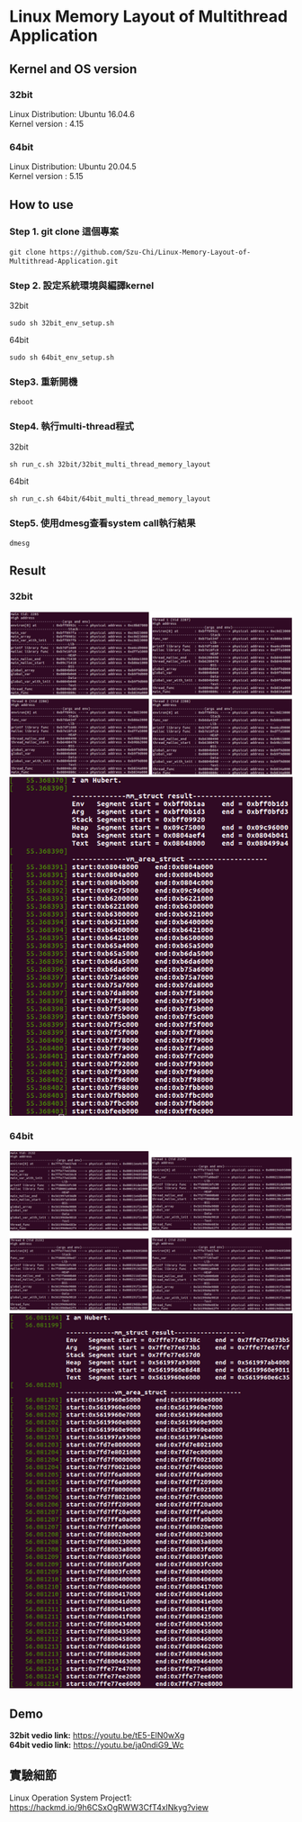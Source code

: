 # Linux Memory Layout of Multithread Application
## Kernel and OS version
### 32bit
Linux Distribution: Ubuntu 16.04.6  
Kernel version    : 4.15
### 64bit
Linux Distribution: Ubuntu 20.04.5  
Kernel version    : 5.15

## How to use
### Step 1. git clone 這個專案
```
git clone https://github.com/Szu-Chi/Linux-Memory-Layout-of-Multithread-Application.git
```

### Step 2. 設定系統環境與編譯kernel  
32bit
```
sudo sh 32bit_env_setup.sh
```
64bit
```
sudo sh 64bit_env_setup.sh
```

### Step3. 重新開機
```
reboot
```

### Step4. 執行multi-thread程式
32bit
```
sh run_c.sh 32bit/32bit_multi_thread_memory_layout
```
64bit
```
sh run_c.sh 64bit/64bit_multi_thread_memory_layout
```
### Step5. 使用dmesg查看system call執行結果
```
dmesg
```

## Result
### 32bit
![image](result/32bit_result_1.png)  
![image](result/32bit_result_2.png)  

### 64bit
![image](result/64bit_result_1.png)  
![image](result/64bit_result_2.png)  


## Demo 
**32bit vedio link:** https://youtu.be/tE5-ElN0wXg  
**64bit vedio link:** https://youtu.be/ja0ndiG9_Wc

## 實驗細節 
Linux Operation System Project1: https://hackmd.io/9h6CSxOgRWW3CfT4xlNkyg?view
